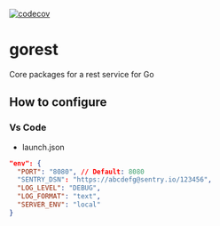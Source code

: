 [![codecov](https://codecov.io/gh/urunimi/gorest/branch/master/graph/badge.svg)](https://codecov.io/gh/urunimi/gorest)

# gorest
Core packages for a rest service for Go

## How to configure

### Vs Code

- launch.json

```json
"env": {
  "PORT": "8080", // Default: 8080
  "SENTRY_DSN": "https://abcdefg@sentry.io/123456",
  "LOG_LEVEL": "DEBUG",
  "LOG_FORMAT": "text",
  "SERVER_ENV": "local"
}
```
